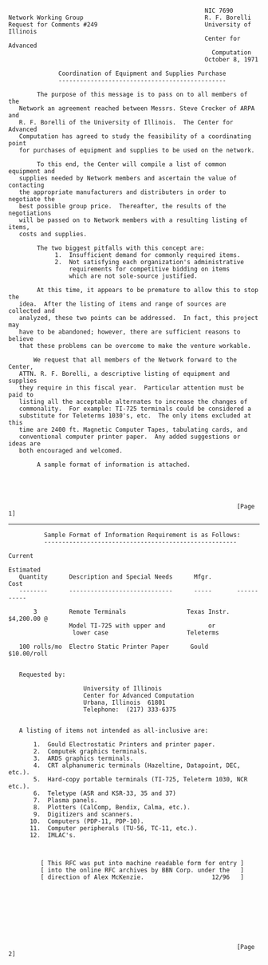                                                            NIC 7690
    Network Working Group                                  R. F. Borelli
    Request for Comments #249                              University of Illinois
                                                           Center for Advanced
                                                             Computation
                                                           October 8, 1971

                  Coordination of Equipment and Supplies Purchase
                  -----------------------------------------------

            The purpose of this message is to pass on to all members of the
       Network an agreement reached between Messrs. Steve Crocker of ARPA and
       R. F. Borelli of the University of Illinois.  The Center for Advanced
       Computation has agreed to study the feasibility of a coordinating point
       for purchases of equipment and supplies to be used on the network.

            To this end, the Center will compile a list of common equipment and
       supplies needed by Network members and ascertain the value of contacting
       the appropriate manufacturers and distributers in order to negotiate the
       best possible group price.  Thereafter, the results of the negotiations
       will be passed on to Network members with a resulting listing of items,
       costs and supplies.

            The two biggest pitfalls with this concept are:
                 1.  Insufficient demand for commonly required items.
                 2.  Not satisfying each organization's administrative
                     requirements for competitive bidding on items
                     which are not sole-source justified.

            At this time, it appears to be premature to allow this to stop the
       idea.  After the listing of items and range of sources are collected and
       analyzed, these two points can be addressed.  In fact, this project may
       have to be abandoned; however, there are sufficient reasons to believe
       that these problems can be overcome to make the venture workable.

           We request that all members of the Network forward to the Center,
       ATTN. R. F. Borelli, a descriptive listing of equipment and supplies
       they require in this fiscal year.  Particular attention must be paid to
       listing all the acceptable alternates to increase the changes of
       commonality.  For example: TI-725 terminals could be considered a
       substitute for Teleterms 1030's, etc.  The only items excluded at this
       time are 2400 ft. Magnetic Computer Tapes, tabulating cards, and
       conventional computer printer paper.  Any added suggestions or ideas are
       both encouraged and welcomed.

            A sample format of information is attached.





                                                                    [Page 1]

------------------------------------------------------------------------

``` newpage
          Sample Format of Information Requirement is as Follows:
          ------------------------------------------------------
                                                                  Current
                                                                 Estimated
   Quantity      Description and Special Needs      Mfgr.           Cost
   --------      -----------------------------      -----       -----------

       3         Remote Terminals                 Texas Instr.  $4,200.00 @
                 Model TI-725 with upper and            or
                  lower case                      Teleterms

   100 rolls/mo  Electro Static Printer Paper      Gould        $10.00/roll


   Requested by:

                     University of Illinois
                     Center for Advanced Computation
                     Urbana, Illinois  61801
                     Telephone:  (217) 333-6375


   A listing of items not intended as all-inclusive are:

       1.  Gould Electrostatic Printers and printer paper.
       2.  Computek graphics terminals.
       3.  ARDS graphics terminals.
       4.  CRT alphanumeric terminals (Hazeltine, Datapoint, DEC, etc.).
       5.  Hard-copy portable terminals (TI-725, Teleterm 1030, NCR etc.).
       6.  Teletype (ASR and KSR-33, 35 and 37)
       7.  Plasma panels.
       8.  Plotters (CalComp, Bendix, Calma, etc.).
       9.  Digitizers and scanners.
      10.  Computers (PDP-11, PDP-10).
      11.  Computer peripherals (TU-56, TC-11, etc.).
      12.  IMLAC's.



         [ This RFC was put into machine readable form for entry ]
         [ into the online RFC archives by BBN Corp. under the   ]
         [ direction of Alex McKenzie.                   12/96   ]









                                                                [Page 2]
```
